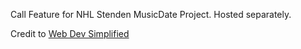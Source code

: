 Call Feature for NHL Stenden MusicDate Project. Hosted separately.

Credit to [Web Dev Simplified](https://www.youtube.com/watch?v=DvlyzDZDEq4)




